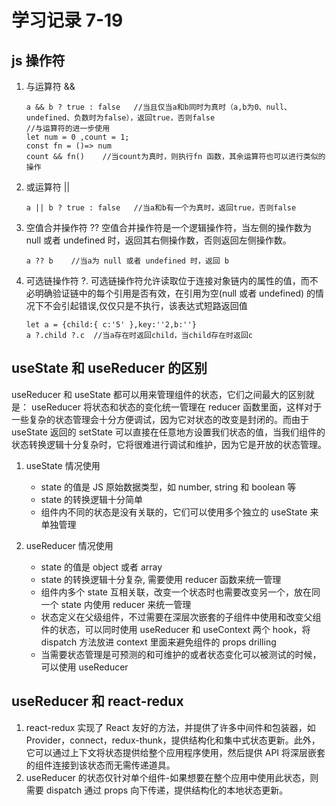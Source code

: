 # 学习记录 7-19

## js 操作符

1. 与运算符 &&
   ```
   a && b ? true : false   //当且仅当a和b同时为真时（a,b为0、null、undefined、负数时为false），返回true，否则false
   //与运算符的进一步使用
   let num = 0 ,count = 1;
   const fn = ()=> num
   count && fn()    //当count为真时，则执行fn 函数，其余运算符也可以进行类似的操作
   ```
2. 或运算符 ||
   ```
   a || b ? true : false   //当a和b有一个为真时，返回true，否则false
   ```
3. 空值合并操作符 ??
   空值合并操作符是一个逻辑操作符，当左侧的操作数为 null 或者 undefined 时，返回其右侧操作数，否则返回左侧操作数。
   ```
   a ?? b    //当a为 null 或者 undefined 时，返回 b
   ```
4. 可选链操作符 ?.
   可选链操作符允许读取位于连接对象链内的属性的值，而不必明确验证链中的每个引用是否有效，在引用为空(null 或者 undefined) 的情况下不会引起错误,仅仅只是不执行，该表达式短路返回值
   ```
   let a = {child:{ c:'5' },key:''2,b:''}
   a ?.child ?.c  //当a存在时返回child，当child存在时返回c
   ```

## useState 和 useReducer 的区别

useReducer 和 useState 都可以用来管理组件的状态，它们之间最大的区别就是：
useReducer 将状态和状态的变化统一管理在 reducer 函数里面，这样对于一些复杂的状态管理会十分方便调试，因为它对状态的改变是封闭的。而由于 useState 返回的 setState 可以直接在任意地方设置我们状态的值，当我们组件的状态转换逻辑十分复杂时，它将很难进行调试和维护，因为它是开放的状态管理。

1. useState 情况使用

   - state 的值是 JS 原始数据类型，如 number, string 和 boolean 等
   - state 的转换逻辑十分简单
   - 组件内不同的状态是没有关联的，它们可以使用多个独立的 useState 来单独管理

2. useReducer 情况使用
   - state 的值是 object 或者 array
   - state 的转换逻辑十分复杂, 需要使用 reducer 函数来统一管理
   - 组件内多个 state 互相关联，改变一个状态时也需要改变另一个，放在同一个 state 内使用 reducer 来统一管理
   - 状态定义在父级组件，不过需要在深层次嵌套的子组件中使用和改变父组件的状态，可以同时使用 useReducer 和 useContext 两个 hook，将 dispatch 方法放进 context 里面来避免组件的 props drilling
   - 当需要状态管理是可预测的和可维护的或者状态变化可以被测试的时候，可以使用 useReducer

## useReducer 和 react-redux

1. react-redux 实现了 React 友好的方法，并提供了许多中间件和包装器，如 Provider，connect，redux-thunk，提供结构化和集中式状态更新。此外，它可以通过上下文将状态提供给整个应用程序使用，然后提供 API 将深层嵌套的组件连接到该状态而无需传递道具。
2. useReducer 的状态仅针对单个组件-如果想要在整个应用中使用此状态，则需要 dispatch 通过 props 向下传递，提供结构化的本地状态更新。
